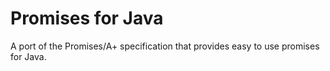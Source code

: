 # Promises for Java

A port of the Promises/A+ specification that provides easy to use promises for Java.
